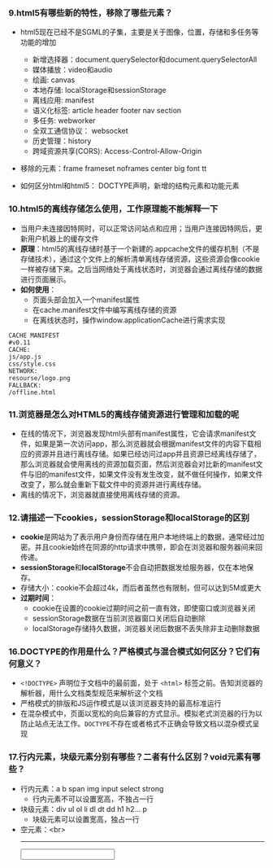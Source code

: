 ### 9.html5有哪些新的特性，移除了哪些元素？

* html5现在已经不是SGML的子集，主要是关于图像，位置，存储和多任务等功能的增加
    * 新增选择器：document.querySelector和document.querySelectorAll
    * 媒体播放：video和audio
    * 绘画: canvas
    * 本地存储: localStorage和sessionStorage
    * 离线应用: manifest
    * 语义化标签: article header footer nav section
    * 多任务: webworker
    * 全双工通信协议： websocket
    * 历史管理：history
    * 跨域资源共享(CORS): Access-Control-Allow-Origin

* 移除的元素：frame frameset noframes center big font tt
* 如何区分html和html5： DOCTYPE声明，新增的结构元素和功能元素

### 10.html5的离线存储怎么使用，工作原理能不能解释一下
* 当用户未连接因特网时，可以正常访问站点和应用；当用户连接因特网后，更新用户机器上的缓存文件
* **原理**：html5的离线存储时基于一个新建的.appcache文件的缓存机制（不是存储技术），通过这个文件上的解析清单离线存储资源，这些资源会像cookie一样被存储下来。之后当网络处于离线状态时，浏览器会通过离线存储的数据进行页面展示。
* **如何使用**：
    * 页面头部会加入一个manifest属性
    * 在cache.manifest文件中编写离线存储的资源
    * 在离线状态时，操作window.applicationCache进行需求实现
```HTML5
CACHE MANIFEST
#v0.11
CACHE:
js/app.js
css/style.css
NETWORK:
resourse/logo.png
FALLBACK:
/offline.html
```

### 11.浏览器是怎么对HTML5的离线存储资源进行管理和加载的呢
* 在线的情况下，浏览器发现html头部有manifest属性，它会请求manifest文件，如果是第一次访问app，那么浏览器就会根据manifest文件的内容下载相应的资源并且进行离线存储。如果已经访问过app并且资源已经离线存储了，那么浏览器就会使用离线的资源加载页面，然后浏览器会对比新的manifest文件与旧的manifest文件，如果文件没有发生改变，就不做任何操作，如果文件改变了，那么就会重新下载文件中的资源并进行离线存储。
* 离线的情况下，浏览器就直接使用离线存储的资源。

### 12.请描述一下cookies，sessionStorage和localStorage的区别
* **cookie**是网站为了表示用户身份而存储在用户本地终端上的数据，通常经过加密。并且cookie始终在同源的http请求中携带，即会在浏览器和服务器间来回传递。
* **sessionStorage**和**localStorage**不会自动把数据发给服务器，仅在本地保存。
* 存储大小：cookie不会超过4k，而后者虽然也有限制，但可以达到5M或更大
* **过期时间**：
    * cookie在设置的cookie过期时间之前一直有效，即使窗口或浏览器关闭
    * sessionStorage数据在当前浏览器窗口关闭后自动删除
    * localStorage存储持久数据，浏览器关闭后数据不丢失除非主动删除数据

### 16.DOCTYPE的作用是什么？严格模式与混合模式如何区分？它们有何意义？
* `<!DOCTYPE>` 声明位于文档中的最前面，处于 `<html>` 标签之前。告知浏览器的解析器，用什么文档类型规范来解析这个文档
* 严格模式的排版和JS运作模式是以该浏览器支持的最高标准运行
* 在混杂模式中，页面以宽松的向后兼容的方式显示。模拟老式浏览器的行为以防止站点无法工作。`DOCTYPE`不存在或者格式不正确会导致文档以混杂模式呈现

### 17.行内元素，块级元素分别有哪些？二者有什么区别？void元素有哪些？
* 行内元素：a b span img input select strong
    * 行内元素不可以设置宽高，不独占一行
* 块级元素：div ul ol li dl dt dd h1 h2... p
    * 块级元素可以设置宽高，独占一行
* 空元素：\<br><hr><img><input><link><meta>
